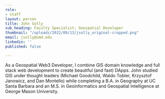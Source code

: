 ```yaml
---
role:
- staff
layout: person
title: John Solly
sub_heading: Faculty Specialist; Geospatial Developer
thumbnail: "/uploads/2022/09/13/jsolly_original-cropped.png"
email: jsolly@umd.edu
linkedin: ''
published: false

---
```

As a Geospatial Web3 Developer, I combine GIS domain knowledge and full stack web development to create beautiful (and fast) DApps. John studied GIS under thought leaders (Michael Goodchild, Waldo Tobler, Krzysztof Janowicz, and Dan Montello) while completing a B.A. in Geography at UC Santa Barbara and an M.S. in Geoinformatics and Geospatial Intelligence at George Mason University.